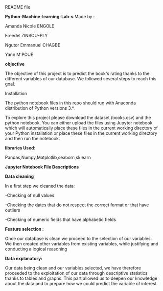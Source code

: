 README file

**Python-Machine-learning-Lab-s**
Made by : 

Amanda Nicole ENGOLE

Freedel ZINSOU-PLY

Ngutor Emmanuel CHAGBE

Yann M'POUE

**objective**

The objective of this project is to predict the book's rating thanks to the different variables of our database. We followed several steps to reach this goal.

Installation

The python notebook files in this repo should run with Anaconda distribution of Python versions 3.*.

To explore this project please download the dataset (books.csv) and the python notebook. You can either upload the files using Jupyter notebook which will automatically place these files in the current working directory of your Python installation or place these files in the current working directory and then run the notebook.

**libraries Used:**

Pandas,Numpy,Matplotlib,seaborn,sklearn

**Jupyter Notebook File Descriptions**

**Data cleaning**

In a first step we cleaned the data:

-Checking of null values

-Checking the dates that do not respect the correct format or that have outliers

-Checking of numeric fields that have alphabetic fields

**Feature selection :**

Once our database is clean we proceed to the selection of our variables. We then created other variables from existing variables, while justifying and conducting a logical reasoning

**Data explanatory:**

Our data being clean and our variables selected, we have therefore proceeded to the exploitation of our data through descriptive statistics thanks to tables and graphs. This part allowed us to deepen our knowledge about the data and to prepare how we could predict the variable of interest.
